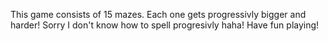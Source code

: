 This game consists of 15 mazes. Each one gets progressivly bigger and harder! Sorry I don't know how to spell progresivly haha! Have fun playing!

